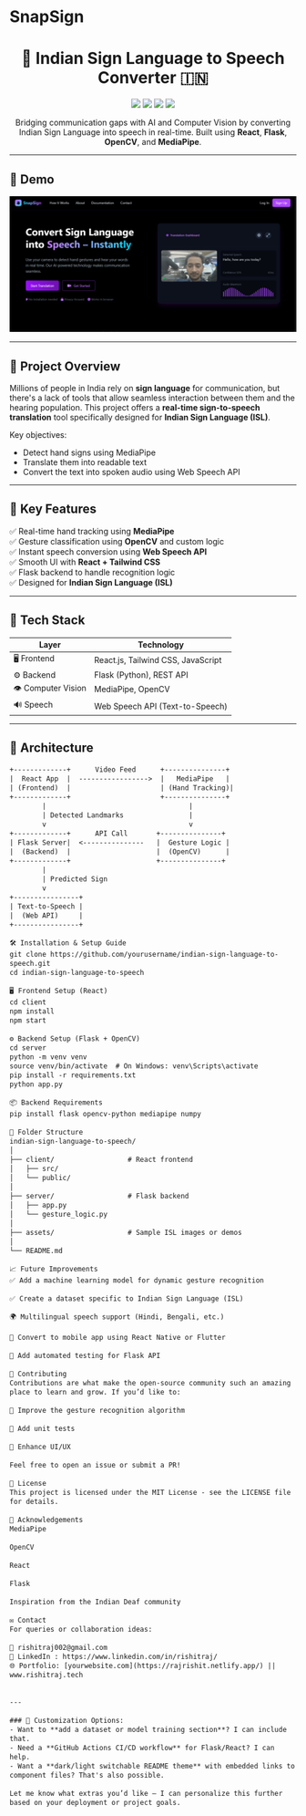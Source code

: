 # SnapSign
<h1 align="center">
  🤟 Indian Sign Language to Speech Converter 🇮🇳
</h1>

<p align="center">
  <img src="https://img.shields.io/badge/Frontend-React-blue?style=flat-square" />
  <img src="https://img.shields.io/badge/Backend-Flask-green?style=flat-square" />
  <img src="https://img.shields.io/badge/CV-OpenCV-red?style=flat-square" />
  <img src="https://img.shields.io/badge/ML-MediaPipe-orange?style=flat-square" />
</p>

<p align="center">
  Bridging communication gaps with AI and Computer Vision by converting Indian Sign Language into speech in real-time. Built using <b>React</b>, <b>Flask</b>, <b>OpenCV</b>, and <b>MediaPipe</b>.
</p>

---

## 🌟 Demo

<!-- You can add a GIF or a video here -->
<p align="center">
  <img src="https://github.com/polty-rishit/SnapSign/blob/main/Screenshot%202025-06-15%20103502.png?raw=true">
</p>

---

## 🧠 Project Overview

Millions of people in India rely on **sign language** for communication, but there's a lack of tools that allow seamless interaction between them and the hearing population. This project offers a **real-time sign-to-speech translation** tool specifically designed for **Indian Sign Language (ISL)**.

Key objectives:
- Detect hand signs using MediaPipe
- Translate them into readable text
- Convert the text into spoken audio using Web Speech API

---

## 🚀 Key Features

✅ Real-time hand tracking using **MediaPipe**  
✅ Gesture classification using **OpenCV** and custom logic  
✅ Instant speech conversion using **Web Speech API**  
✅ Smooth UI with **React + Tailwind CSS**  
✅ Flask backend to handle recognition logic  
✅ Designed for **Indian Sign Language (ISL)**  

---

## 🔧 Tech Stack

| Layer         | Technology                     |
|---------------|--------------------------------|
| 🖥 Frontend    | React.js, Tailwind CSS, JavaScript |
| ⚙ Backend      | Flask (Python), REST API       |
| 👁 Computer Vision | MediaPipe, OpenCV             |
| 🔊 Speech      | Web Speech API (Text-to-Speech) |

---

## 🧩 Architecture

```plaintext
+-------------+      Video Feed      +---------------+
|  React App  |  ----------------->  |   MediaPipe   |
| (Frontend)  |                      | (Hand Tracking)|
+-------------+                      +---------------+
        |                                   |
        | Detected Landmarks                |
        v                                   v
+-------------+      API Call       +---------------+
| Flask Server|  <---------------   |  Gesture Logic |
|  (Backend)  |                     |  (OpenCV)      |
+-------------+                     +---------------+
        |
        | Predicted Sign
        v
+----------------+
| Text-to-Speech |
|  (Web API)     |
+----------------+

🛠️ Installation & Setup Guide
git clone https://github.com/yourusername/indian-sign-language-to-speech.git
cd indian-sign-language-to-speech

🖥 Frontend Setup (React)
cd client
npm install
npm start

⚙ Backend Setup (Flask + OpenCV)
cd server
python -m venv venv
source venv/bin/activate  # On Windows: venv\Scripts\activate
pip install -r requirements.txt
python app.py

📦 Backend Requirements
pip install flask opencv-python mediapipe numpy

📂 Folder Structure
indian-sign-language-to-speech/
│
├── client/                  # React frontend
│   ├── src/
│   └── public/
│
├── server/                  # Flask backend
│   ├── app.py
│   └── gesture_logic.py
│
├── assets/                  # Sample ISL images or demos
│
└── README.md

📈 Future Improvements
✅ Add a machine learning model for dynamic gesture recognition

✅ Create a dataset specific to Indian Sign Language (ISL)

🌍 Multilingual speech support (Hindi, Bengali, etc.)

📲 Convert to mobile app using React Native or Flutter

🧪 Add automated testing for Flask API

🤝 Contributing
Contributions are what make the open-source community such an amazing place to learn and grow. If you’d like to:

🚀 Improve the gesture recognition algorithm

🧪 Add unit tests

🎨 Enhance UI/UX

Feel free to open an issue or submit a PR!

📜 License
This project is licensed under the MIT License - see the LICENSE file for details.

🙏 Acknowledgements
MediaPipe

OpenCV

React

Flask

Inspiration from the Indian Deaf community

✉️ Contact
For queries or collaboration ideas:

📧 rishitraj002@gmail.com
🔗 LinkedIn : https://www.linkedin.com/in/rishitraj/
🌐 Portfolio: [yourwebsite.com](https://rajrishit.netlify.app/) || www.rishitraj.tech


---

### 🔧 Customization Options:
- Want to **add a dataset or model training section**? I can include that.
- Need a **GitHub Actions CI/CD workflow** for Flask/React? I can help.
- Want a **dark/light switchable README theme** with embedded links to component files? That's also possible.

Let me know what extras you’d like — I can personalize this further based on your deployment or project goals.
